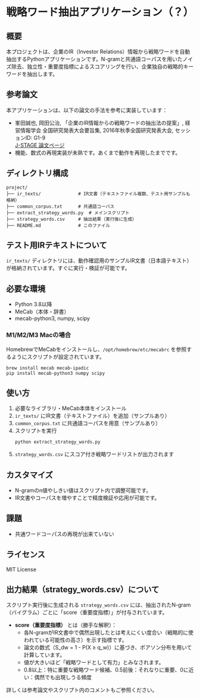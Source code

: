 # 戦略ワード抽出アプリケーション（？）


## 概要
本プロジェクトは、企業のIR（Investor Relations）情報から戦略ワードを自動抽出するPythonアプリケーションです。N-gramと共通語コーパスを用いたノイズ除去、独立性・重要度指標によるスコアリングを行い、企業独自の戦略的キーワードを抽出します。

## 参考論文
本アプリケーションは、以下の論文の手法を参考に実装しています：

- 峯田誠也, 岡田公治, 「企業のIR情報からの戦略ワードの抽出法の提案」, 経営情報学会 全国研究発表大会要旨集, 2016年秋季全国研究発表大会, セッションID: G1-9  
  [J-STAGE 論文ページ](https://www.jstage.jst.go.jp/article/jasmin/2016f/0/2016f_75/_article/-char/ja/)
- 機能、数式の再現実装が未熟です。あくまで動作を再現したまでです。


## ディレクトリ構成
```
project/
├── ir_texts/              # IR文書（テキストファイル複数、テスト用サンプルも格納）
├── common_corpus.txt      # 共通語コーパス
├── extract_strategy_words.py  # メインスクリプト
├── strategy_words.csv     # 抽出結果（実行後に生成）
├── README.md              # このファイル
```

## テスト用IRテキストについて
`ir_texts/` ディレクトリには、動作確認用のサンプルIR文書（日本語テキスト）が格納されています。すぐに実行・検証が可能です。

## 必要な環境
- Python 3.8以降
- MeCab（本体・辞書）
- mecab-python3, numpy, scipy

### M1/M2/M3 Macの場合
HomebrewでMeCabをインストールし、`/opt/homebrew/etc/mecabrc` を参照するようにスクリプトが設定されています。

```
brew install mecab mecab-ipadic
pip install mecab-python3 numpy scipy
```

## 使い方
1. 必要なライブラリ・MeCab本体をインストール
2. `ir_texts/` にIR文書（テキストファイル）を追加（サンプルあり）
3. `common_corpus.txt` に共通語コーパスを用意（サンプルあり）
4. スクリプトを実行
   ```bash
   python extract_strategy_words.py
   ```
5. `strategy_words.csv` にスコア付き戦略ワードリストが出力されます

## カスタマイズ
- N-gramのn値やしきい値はスクリプト内で調整可能です。
- IR文書やコーパスを増やすことで精度検証や応用が可能です。

## 課題
- 共通ワードコーパスの再現が出来ていない

## ライセンス
MIT License 

## 出力結果（strategy_words.csv）について

スクリプト実行後に生成される `strategy_words.csv` には、抽出されたN-gram（バイグラム）ごとに「score（重要度指標）」が付与されています。

- **score（重要度指標）** とは（勝手な解釈）：
    - 各N-gramがIR文書中で偶然出現したとは考えにくい度合い（戦略的に使われている可能性の高さ）を示す指標です。
    - 論文の数式（S_dw = 1 - P(X ≥ q_w)）に基づき、ポアソン分布を用いて計算しています。
    - 値が大きいほど「戦略ワードとして有力」とみなされます。
    - 0.8以上：特に重要な戦略ワード候補、0.5前後：それなりに重要、0に近い：偶然でも出現しうる頻度

詳しくは参考論文やスクリプト内のコメントもご参照ください。
